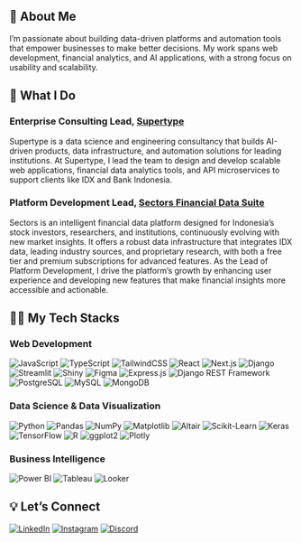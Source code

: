 ## 👋 About Me
I’m passionate about building data-driven platforms and automation tools that empower businesses to make better decisions. My work spans web development, financial analytics, and AI applications, with a strong focus on usability and scalability.

## 📌 What I Do
### Enterprise Consulting Lead, [Supertype](https://supertype.ai)

Supertype is a data science and engineering consultancy that builds AI-driven products, data infrastructure, and automation solutions for leading institutions. At Supertype, I lead the team to design and develop scalable web applications, financial data analytics tools, and API microservices to support clients like IDX and Bank Indonesia.

### Platform Development Lead, [Sectors Financial Data Suite](https://sectors.app)

Sectors is an intelligent financial data platform designed for Indonesia’s stock investors, researchers, and institutions, continuously evolving with new market insights. It offers a robust data infrastructure that integrates IDX data, leading industry sources, and proprietary research, with both a free tier and premium subscriptions for advanced features. As the Lead of Platform Development, I drive the platform’s growth by enhancing user experience and developing new features that make financial insights more accessible and actionable.

## 👩‍💻 My Tech Stacks
### Web Development
![JavaScript](https://img.shields.io/badge/JavaScript-323330?style=for-the-badge&logo=javascript&logoColor=F7DF1E)
![TypeScript](https://img.shields.io/badge/TypeScript-007ACC?style=for-the-badge&logo=typescript&logoColor=white)
![TailwindCSS](https://img.shields.io/badge/TailwindCSS-38B2AC?style=for-the-badge&logo=tailwindcss&logoColor=white)
![React](https://img.shields.io/badge/React-20232A?style=for-the-badge&logo=react&logoColor=61DAFB)
![Next.js](https://img.shields.io/badge/Next.js-000000?style=for-the-badge&logo=nextdotjs&logoColor=white)
![Django](https://img.shields.io/badge/Django-092E20?style=for-the-badge&logo=django&logoColor=white)
![Streamlit](https://img.shields.io/badge/Streamlit-FF4B4B?style=for-the-badge&logo=Streamlit&logoColor=white)
![Shiny](https://img.shields.io/badge/Shiny-009FE3?style=for-the-badge&logo=R&logoColor=white)
![Figma](https://img.shields.io/badge/Figma-F24E1E?style=for-the-badge&logo=figma&logoColor=white)
![Express.js](https://img.shields.io/badge/Express.js-000000?style=for-the-badge&logo=express&logoColor=white)
![Django REST Framework](https://img.shields.io/badge/Django%20REST%20Framework-092E20?style=for-the-badge&logo=django&logoColor=white)
![PostgreSQL](https://img.shields.io/badge/PostgreSQL-336791?style=for-the-badge&logo=postgresql&logoColor=white)
![MySQL](https://img.shields.io/badge/MySQL-4479A1?style=for-the-badge&logo=MySQL&logoColor=white)
![MongoDB](https://img.shields.io/badge/MongoDB-47A248?style=for-the-badge&logo=MongoDB&logoColor=white)

### Data Science & Data Visualization
![Python](https://img.shields.io/badge/Python-3776AB?style=for-the-badge&logo=python&logoColor=white)
![Pandas](https://img.shields.io/badge/Pandas-150458?style=for-the-badge&logo=pandas&logoColor=white)
![NumPy](https://img.shields.io/badge/NumPy-013243?style=for-the-badge&logo=numpy&logoColor=white)
![Matplotlib](https://img.shields.io/badge/Matplotlib-ffffff?style=for-the-badge&logo=matplotlib&logoColor=black)
![Altair](https://img.shields.io/badge/Altair-FF2B4F?style=for-the-badge&logo=Altair&logoColor=white)
![Scikit-Learn](https://img.shields.io/badge/scikit--learn-F7931E?style=for-the-badge&logo=scikitlearn&logoColor=white)
![Keras](https://img.shields.io/badge/Keras-D00000?style=for-the-badge&logo=keras&logoColor=white)
![TensorFlow](https://img.shields.io/badge/TensorFlow-FF6F00?style=for-the-badge&logo=tensorflow&logoColor=white)
![R](https://img.shields.io/badge/R-276DC3?style=for-the-badge&logo=r&logoColor=white)
![ggplot2](https://img.shields.io/badge/ggplot2-5D3A9B?style=for-the-badge&logo=ggplot2&logoColor=white)
![Plotly](https://img.shields.io/badge/Plotly-3F4F75?style=for-the-badge&logo=plotly&logoColor=white)

### Business Intelligence
![Power BI](https://img.shields.io/badge/Power%20BI-F2C811?style=for-the-badge&logo=Power%20BI&logoColor=black)
![Tableau](https://img.shields.io/badge/Tableau-E97627?style=for-the-badge&logo=Tableau&logoColor=white)
![Looker](https://img.shields.io/badge/Looker-4285F4?style=for-the-badge&logo=Looker&logoColor=white)

## 💡 Let’s Connect
[![LinkedIn](https://img.shields.io/badge/LinkedIn-0077B5?style=for-the-badge&logo=linkedin&logoColor=white)](https://www.linkedin.com/in/aurellia-christie/)
[![Instagram](https://img.shields.io/badge/Instagram-E4405F?style=for-the-badge&logo=instagram&logoColor=white)](https://www.instagram.com/aurellia_christie)
[![Discord](https://img.shields.io/badge/Discord-5865F2?style=for-the-badge&logo=discord&logoColor=white)](https://discordapp.com/users/1300782200534339585)
